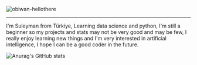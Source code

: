 ![obiwan-hellothere](https://github.com/muffinmuff/muffinmuff/assets/40132528/d4a80914-dc7b-4121-95a4-cd65cb0a4232)
___



I'm Suleyman from Türkiye, Learning data science and python, I'm still a beginner so my projects and stats may not be very good and may be few, I really enjoy learning new things and I'm very interested in artificial intelligence, I hope I can be a good coder in the future.



![Anurag's GitHub stats](https://github-readme-stats.vercel.app/api?username=muffinmuff&theme=dark&show_icons=true)
